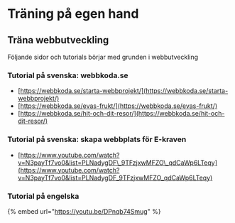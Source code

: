 # Träning på egen hand

## Träna webbutveckling

Följande sidor och tutorials börjar med grunden i webbutveckling

### **Tutorial på svenska: webbkoda.se**

* [https://webbkoda.se/starta-webbprojekt/](https://webbkoda.se/starta-webbprojekt/)
* [https://webbkoda.se/evas-frukt/](https://webbkoda.se/evas-frukt/)
* [https://webbkoda.se/hit-och-dit-resor/](https://webbkoda.se/hit-och-dit-resor/)

### Tutorial på svenska: skapa webbplats för E-kraven

* [https://www.youtube.com/watch?v=N3payTf7vo0&list=PLNadygDF\_9TFzjxwMFZO\_qdCaWp6LTeqy](https://www.youtube.com/watch?v=N3payTf7vo0&list=PLNadygDF_9TFzjxwMFZO_qdCaWp6LTeqy)

### Tutorial på engelska

{% embed url="https://youtu.be/DPnqb74Smug" %}



